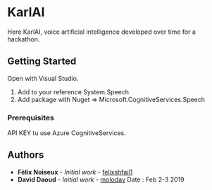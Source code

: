# KarlAI

Here KarlAI, voice artificial intelligence developed over time for a hackathon.

## Getting Started

Open with Visual Studio.
1. Add to your reference System.Speech
2. Add package with Nuget => Microsoft.CognitiveServices.Speech

### Prerequisites

API KEY tu use Azure CognitiveServices.


## Authors

* **Félix Noiseux** - *Initial work* - [felixshfail1](https://github.com/felixshfail1)
* **David Daoud** - *Initial work* - [molodav](https://github.com/molodav)
Date : Feb 2-3 2019


